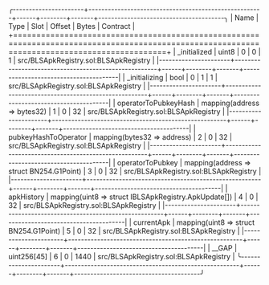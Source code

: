 
╭----------------------+------------------------------------------------------+------+--------+-------+---------------------------------------╮
| Name                 | Type                                                 | Slot | Offset | Bytes | Contract                              |
+=============================================================================================================================================+
| _initialized         | uint8                                                | 0    | 0      | 1     | src/BLSApkRegistry.sol:BLSApkRegistry |
|----------------------+------------------------------------------------------+------+--------+-------+---------------------------------------|
| _initializing        | bool                                                 | 0    | 1      | 1     | src/BLSApkRegistry.sol:BLSApkRegistry |
|----------------------+------------------------------------------------------+------+--------+-------+---------------------------------------|
| operatorToPubkeyHash | mapping(address => bytes32)                          | 1    | 0      | 32    | src/BLSApkRegistry.sol:BLSApkRegistry |
|----------------------+------------------------------------------------------+------+--------+-------+---------------------------------------|
| pubkeyHashToOperator | mapping(bytes32 => address)                          | 2    | 0      | 32    | src/BLSApkRegistry.sol:BLSApkRegistry |
|----------------------+------------------------------------------------------+------+--------+-------+---------------------------------------|
| operatorToPubkey     | mapping(address => struct BN254.G1Point)             | 3    | 0      | 32    | src/BLSApkRegistry.sol:BLSApkRegistry |
|----------------------+------------------------------------------------------+------+--------+-------+---------------------------------------|
| apkHistory           | mapping(uint8 => struct IBLSApkRegistry.ApkUpdate[]) | 4    | 0      | 32    | src/BLSApkRegistry.sol:BLSApkRegistry |
|----------------------+------------------------------------------------------+------+--------+-------+---------------------------------------|
| currentApk           | mapping(uint8 => struct BN254.G1Point)               | 5    | 0      | 32    | src/BLSApkRegistry.sol:BLSApkRegistry |
|----------------------+------------------------------------------------------+------+--------+-------+---------------------------------------|
| __GAP                | uint256[45]                                          | 6    | 0      | 1440  | src/BLSApkRegistry.sol:BLSApkRegistry |
╰----------------------+------------------------------------------------------+------+--------+-------+---------------------------------------╯

